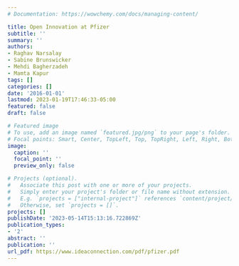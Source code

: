 ```yaml
---
# Documentation: https://wowchemy.com/docs/managing-content/

title: Open Innovation at Pfizer
subtitle: ''
summary: ''
authors:
- Raghav Narsalay
- Sabine Brunswicker
- Mehdi Bagherzadeh
- Mamta Kapur
tags: []
categories: []
date: '2016-01-01'
lastmod: 2023-01-19T17:46:33-05:00
featured: false
draft: false

# Featured image
# To use, add an image named `featured.jpg/png` to your page's folder.
# Focal points: Smart, Center, TopLeft, Top, TopRight, Left, Right, BottomLeft, Bottom, BottomRight.
image:
  caption: ''
  focal_point: ''
  preview_only: false

# Projects (optional).
#   Associate this post with one or more of your projects.
#   Simply enter your project's folder or file name without extension.
#   E.g. `projects = ["internal-project"]` references `content/project/deep-learning/index.md`.
#   Otherwise, set `projects = []`.
projects: []
publishDate: '2023-05-14T15:13:16.722869Z'
publication_types:
- '2'
abstract: ''
publication: ''
url_pdf: https://www.ideaconnection.com/pdf/pfizer.pdf
---
```

